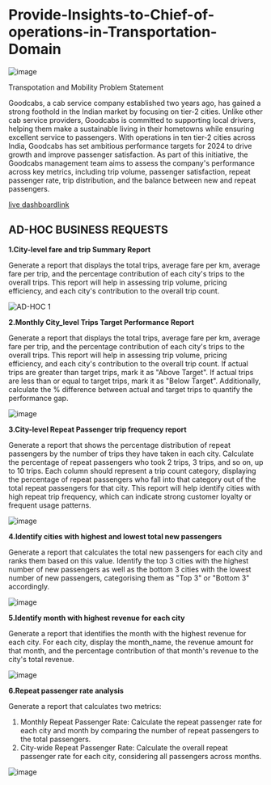 # Provide-Insights-to-Chief-of-operations-in-Transportation-Domain
![image](https://github.com/user-attachments/assets/9842ac4d-c02c-4e5e-8bdc-109b598ac1d8)


 Transpotation and Mobility Problem Statement

Goodcabs, a cab service company established two years ago, has gained a strong foothold in the Indian market by focusing on tier-2 cities. Unlike other cab service providers, Goodcabs is committed to supporting local drivers,
helping them make a sustainable living in their hometowns while ensuring excellent service to passengers. With operations in ten tier-2 cities across India, Goodcabs has set ambitious performance targets for 2024 to drive growth 
and improve passenger satisfaction. As part of this initiative, the Goodcabs management team aims to assess the company's performance across key metrics, including trip volume, passenger satisfaction, repeat passenger rate, trip distribution, 
and the balance between new and repeat passengers.

[live dashboardlink](https://app.powerbi.com/view?r=eyJrIjoiOTY5NzZlOWQtZWE4YS00NjU1LWJhYWItYzY1YzYxN2FjMzk4IiwidCI6IjViOGEyNGIxLTA5MjgtNDdmZC04MzhmLTgwYTMxNTVhM2NhZiJ9&pageName=a7a29957abb9802996ed)

## AD-HOC BUSINESS REQUESTS

**1.City-level fare and trip Summary Report**

Generate a report that displays the total trips, average fare per km, average fare per trip, and the percentage contribution of each city's trips to the overall trips. This report will help in assessing trip volume, pricing efficiency, and each city's contribution to the overall trip count.



![AD-HOC 1](https://github.com/user-attachments/assets/02ca361c-310a-4d81-a610-d0260a512164)


**2.Monthly City_level Trips Target Performance Report**

Generate a report that displays the total trips, average fare per km, average fare per trip, and the percentage contribution of each city's trips to the overall trips. This report will help in assessing trip volume, pricing efficiency, and each city's contribution to the overall trip count.
If actual trips are greater than target trips, mark it as "Above Target".
 If actual trips are less than or equal to target trips, mark it as "Below Target".
Additionally, calculate the % difference between actual and target trips to quantify the performance gap.



![image](https://github.com/user-attachments/assets/5e9a425a-9849-4ba4-af58-adc2d316164f)

**3.City-level Repeat Passenger trip frequency report**

Generate a report that shows the percentage distribution of repeat passengers by the number of trips they have taken in each city. Calculate the percentage of repeat passengers who took 2 trips, 3 trips, and so on, up to 10 trips.
Each column should represent a trip count category, displaying the percentage of repeat passengers who fall into that category out of the total repeat passengers for that city.
This report will help identify cities with high repeat trip frequency, which can indicate strong customer loyalty or frequent usage patterns.




![image](https://github.com/user-attachments/assets/ea59799c-3f81-43fe-921d-ea030890da3b)

**4.Identify cities with highest and lowest total new passengers**

Generate a report that calculates the total new passengers for each city and ranks them based on this value. Identify the top 3 cities with the highest number of new passengers as well as the bottom 3 cities with the lowest number of new passengers, categorising them as "Top 3" or "Bottom 3" accordingly.

![image](https://github.com/user-attachments/assets/11be4b8a-8c0e-4224-9389-26cf0871bdfb)

**5.Identify month with highest revenue for each city**

Generate a report that identifies the month with the highest revenue for each city. For each city, display the month_name, the revenue amount for that month, and the percentage contribution of that month's revenue to the city's total revenue.

![image](https://github.com/user-attachments/assets/c443c215-9d6b-43cc-be1c-91bdc3a62ec3)

**6.Repeat passenger rate analysis**

Generate a report that calculates two metrics:
1.	Monthly Repeat Passenger Rate: Calculate the repeat passenger rate for each city and month by comparing the number of repeat passengers to the total passengers.
2.	City-wide Repeat Passenger Rate: Calculate the overall repeat passenger rate for each city, considering all passengers across months.


![image](https://github.com/user-attachments/assets/861dafe8-d013-409f-b965-a8beffed782b)




